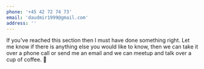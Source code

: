 ```yaml
---
phone: '+45 42 72 74 73'
email: 'daudmir1999@gmail.com'
address: ''
---
```


If you've reached this section then I must have done something right. Let me know if there is anything else you would like to know, then we can take it over a phone call or send me an email and we can meetup and talk over a cup of coffee. 🙂
